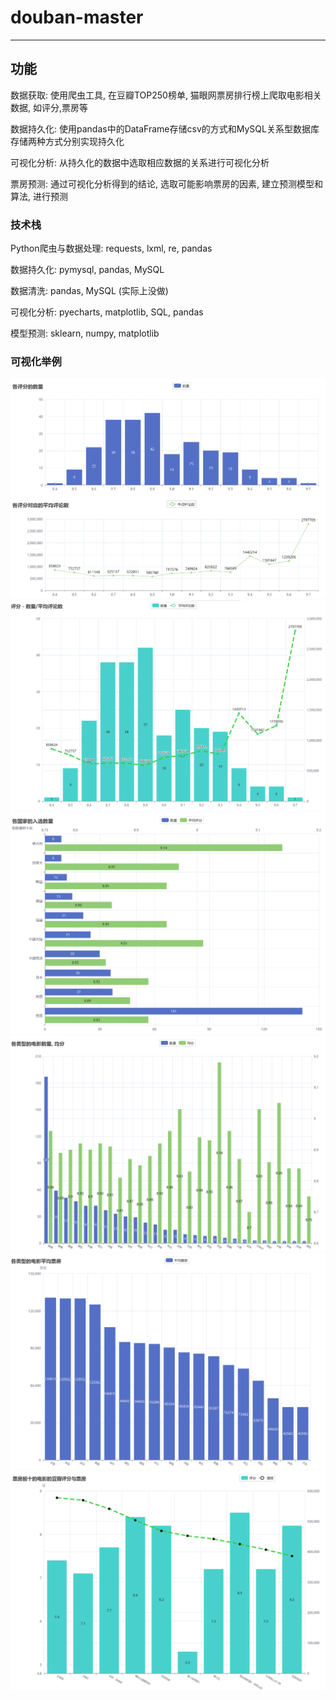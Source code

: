 # douban-master
---
## 功能

数据获取: 使用爬虫工具, 在豆瓣TOP250榜单, 猫眼网票房排行榜上爬取电影相关数据, 如评分,票房等

数据持久化: 使用pandas中的DataFrame存储csv的方式和MySQL关系型数据库存储两种方式分别实现持久化

可视化分析: 从持久化的数据中选取相应数据的关系进行可视化分析

票房预测: 通过可视化分析得到的结论, 选取可能影响票房的因素, 建立预测模型和算法, 进行预测

### 技术栈

Python爬虫与数据处理: requests,  lxml,  re,  pandas  

数据持久化: pymysql,  pandas,  MySQL   

数据清洗: pandas,  MySQL (实际上没做)

可视化分析: pyecharts,  matplotlib, SQL,  pandas

模型预测: sklearn,  numpy,  matplotlib


### 可视化举例
![p1](./pictures/p%20(1).png)
![p1](./pictures/p%20(2).png)
![p1](./pictures/p%20(3).png)
![p1](./pictures/p%20(4).png)
![p1](./pictures/p%20(5).png)
![p1](./pictures/p%20(6).png)






